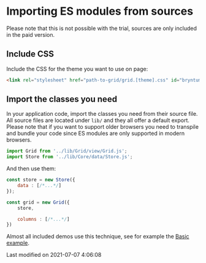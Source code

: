 # Importing ES modules from sources

Please note that this is not possible with the trial, sources are only included in the paid version.

## Include CSS

Include the CSS for the theme you want to use on page:

```html
<link rel="stylesheet" href="path-to-grid/grid.[theme].css" id="bryntum-theme">
```

## Import the classes you need

In your application code, import the classes you need from their source file. All source files are located under `lib/`
and they all offer a default export. Please note that if you want to support older browsers you need to transpile and
bundle your code since ES modules are only supported in modern browsers.

```javascript
import Grid from '../lib/Grid/view/Grid.js';
import Store from '../lib/Core/data/Store.js';
```

And then use them:

```javascript
const store = new Store({
    data : [/*...*/]
});

const grid = new Grid({
    store,

    columns : [/*...*/]
})
```

Almost all included demos use this technique, see for example the <a href="../examples/basic" target="_blank">Basic example</a>.


<p class="last-modified">Last modified on 2021-07-07 4:06:08</p>